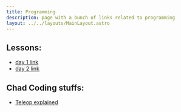 ```yaml
---
title: Programming
description: page with a bunch of links related to programming
layout: ../../layouts/MainLayout.astro
---
```



## Lessons:
- [day 1 link](https://www.youtube.com/watch?v=dQw4w9WgXcQ)
- [day 2 link](https://www.youtube.com/watch?v=dQw4w9WgXcQ)

## Chad Coding stuffs:
- [Teleop explained](https://www.youtube.com/watch?v=dQw4w9WgXcQ)

